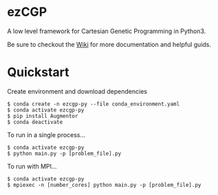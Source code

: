 # ezCGP
A low level framework for Cartesian Genetic Programming in Python3.

Be sure to checkout the [Wiki](https://github.com/ezCGP/ezCGP/wiki) for more documentation and helpful guids.

# Quickstart
Create environment and download dependencies
```
$ conda create -n ezcgp-py --file conda_environment.yaml
$ conda activate ezcgp-py
$ pip install Augmentor
$ conda deactivate
```

To run in a single process...
```
$ conda activate ezcgp-py
$ python main.py -p [problem_file].py
```

To run with MPI...
```
$ conda activate ezcgp-py
$ mpiexec -n [number_cores] python main.py -p [problem_file].py
```

